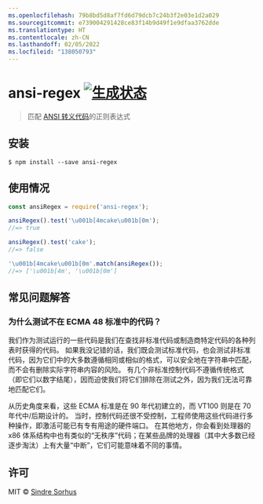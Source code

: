 ```yaml
---
ms.openlocfilehash: 79b8bd5d8af7fd6d79dcb7c24b3f2e03e1d2a029
ms.sourcegitcommit: e739004291428ce83f14b9d49f1e9dfaa3762dde
ms.translationtype: HT
ms.contentlocale: zh-CN
ms.lasthandoff: 02/05/2022
ms.locfileid: "138050793"
---
```

# <a name="ansi-regex-build-statushttpstravis-ciorgchalkansi-regex"></a>ansi-regex [![生成状态](https://travis-ci.org/chalk/ansi-regex.svg?branch=master)](https://travis-ci.org/chalk/ansi-regex)

> 匹配 [ANSI 转义代码](http://en.wikipedia.org/wiki/ANSI_escape_code)的正则表达式


## <a name="install"></a>安装

```
$ npm install --save ansi-regex
```


## <a name="usage"></a>使用情况

```js
const ansiRegex = require('ansi-regex');

ansiRegex().test('\u001b[4mcake\u001b[0m');
//=> true

ansiRegex().test('cake');
//=> false

'\u001b[4mcake\u001b[0m'.match(ansiRegex());
//=> ['\u001b[4m', '\u001b[0m']
```

## <a name="faq"></a>常见问题解答

### <a name="why-do-you-test-for-codes-not-in-the-ecma-48-standard"></a>为什么测试不在 ECMA 48 标准中的代码？

我们作为测试运行的一些代码是我们在查找非标准代码或制造商特定代码的各种列表时获得的代码。 如果我没记错的话，我们既会测试标准代码，也会测试非标准代码，因为它们中的大多数遵循相同或相似的格式，可以安全地在字符串中匹配，而不会有删除实际字符串内容的风险。 有几个非标准控制代码不遵循传统格式（即它们以数字结尾），因而迫使我们将它们排除在测试之外，因为我们无法可靠地匹配它们。

从历史角度来看，这些 ECMA 标准是在 90 年代初建立的，而 VT100 则是在 70 年代中/后期设计的。 当时，控制代码还很不受控制，工程师使用这些代码进行多种操作，即激活可能已有专有用途的硬件端口。 在其他地方，你会看到处理器的 x86 体系结构中也有类似的“无秩序”代码；在某些品牌的处理器（其中大多数已经逐步淘汰）上有大量“中断”，它们可能意味着不同的事情。


## <a name="license"></a>许可

MIT © [Sindre Sorhus](http://sindresorhus.com)
